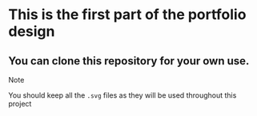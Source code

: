 # This is the first part of the portfolio design
## You can clone this repository for your own use.

> [!NOTE]
> You should keep all the `.svg` files as they will be used throughout this project